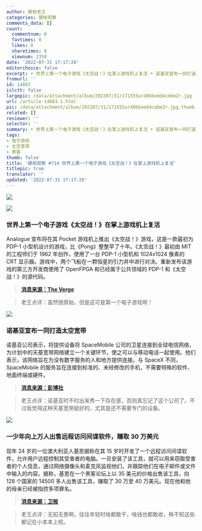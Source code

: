 ```yaml
---
author: 硬核老王
categories: 硬核观察
comments_data: []
count:
  commentnum: 0
  favtimes: 0
  likes: 0
  sharetimes: 0
  viewnum: 2350
date: '2022-07-31 17:17:20'
editorchoice: false
excerpt: • 世界上第一个电子游戏《太空战！》在掌上游戏机上复活 • 诺基亚宣布一同打造太空宽带 • 一少年向上万人出售远程访问间谍软件，赚取 30 万美元
fromurl: ''
id: 14883
islctt: false
largepic: /data/attachment/album/202207/31/171555ur40bbomd4cmbm2r.jpg
url: /article-14883-1.html
pic: /data/attachment/album/202207/31/171555ur40bbomd4cmbm2r.jpg.thumb.jpg
related: []
reviewer: ''
selector: ''
summary: • 世界上第一个电子游戏《太空战！》在掌上游戏机上复活 • 诺基亚宣布一同打造太空宽带 • 一少年向上万人出售远程访问间谍软件，赚取 30 万美元
tags:
- 电子游戏
- 太空宽带
- 黑客
thumb: false
title: '硬核观察 #714 世界上第一个电子游戏《太空战！》在掌上游戏机上复活'
titlepic: true
translator: ''
updated: '2022-07-31 17:17:20'
---
```


![](/data/attachment/album/202207/31/171555ur40bbomd4cmbm2r.jpg)


![](/data/attachment/album/202207/31/171559bmxciezijqpaabyh.jpg)


### 世界上第一个电子游戏《太空战！》在掌上游戏机上复活


Analogue 宣布将在其 Pocket 游戏机上推出《太空战！》游戏，这是一款最初为 PDP-1 小型机设计的游戏，比《Pong》整整早了十年。《太空战！》最初由 MIT 的工程师们于 1962 年创作，使用了一台 PDP-1 小型机和 1024x1024 像素的 CRT 显示器。游戏中，两个飞船在一颗恒星的引力井中进行对决。重新发布该游戏的第三方开发商使用了 OpenFPGA 和已经属于公共领域的 PDP-1 和《太空战！》的源代码。



> 
> **[消息来源：The Verge](https://www.theverge.com/2022/7/29/23282660/analogue-pocket-spacewar-1962)**
> 
> 
> 



> 
> 老王点评：虽然很原始，但是这可是第一个电子游戏啊！
> 
> 
> 


![](/data/attachment/album/202207/31/171619mrwcdcpcaregupac.jpg)


### 诺基亚宣布一同打造太空宽带


诺基亚公司表示，将提供设备将 SpaceMobile 公司的卫星连接到全球电信网络，为计划中的天基宽带网络建立一个关键环节，使之可以与移动电话一起使用。他们表示，该网络旨在为没有数字服务的人和地方提供连接。与 SpaceX 不同，SpaceMobile 的服务旨在连接到标准的、未经修改的手机，不需要特殊的软件、地面终端或硬件。



> 
> **[消息来源：彭博社](https://www.bloomberg.com/news/articles/2022-07-28/nokia-ast-spacemobile-join-forces-for-broadband-from-space)**
> 
> 
> 



> 
> 老王点评：诺基亚时不时出来秀一下存在感，否则真忘记了这个公司了。不过我觉得这种天基宽带挺好的，尤其是还不需要专门的设备。
> 
> 
> 


![](/data/attachment/album/202207/31/171632vld0hlbn14ebxx9x.jpg)


### 一少年向上万人出售远程访问间谍软件，赚取 30 万美元


现年 24 岁的一位澳大利亚人基恩据称在其 15 岁时开发了一个远程访问间谍软件，允许用户远程控制其受害者的电脑。一旦安装了该工具，就可以用来窃取受害者的个人信息，通过网络摄像头和麦克风监视他们，并跟踪他们在电子邮件或文件中输入的内容。据称，基恩在一个黑客论坛上以 35 美元的价格出售该工具，向 128 个国家的 14500 多人出售该工具，赚取了 30 万至 40 万美元。现在他和他的母亲已经被指控多项罪名。



> 
> **[消息来源：卫报](https://www.theguardian.com/australia-news/2022/jul/30/brisbane-teenager-built-spyware-used-by-domestic-violence-perpetrators-across-world-police-allege)**
> 
> 
> 



> 
> 老王点评：无知无畏啊，往往年轻时啥都敢干，啥钱也都敢收，殊不知这些都记在小本本上呢。
> 
> 
>